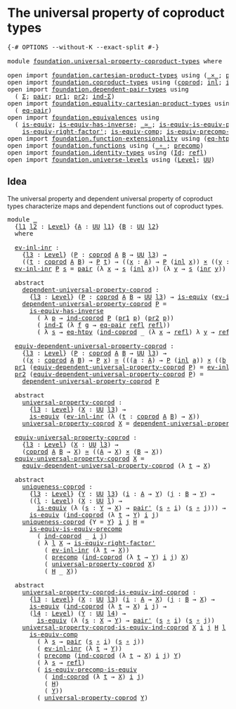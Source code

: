 # The universal property of coproduct types

<pre class="Agda"><a id="54" class="Symbol">{-#</a> <a id="58" class="Keyword">OPTIONS</a> <a id="66" class="Pragma">--without-K</a> <a id="78" class="Pragma">--exact-split</a> <a id="92" class="Symbol">#-}</a>

<a id="97" class="Keyword">module</a> <a id="104" href="foundation.universal-property-coproduct-types.html" class="Module">foundation.universal-property-coproduct-types</a> <a id="150" class="Keyword">where</a>

<a id="157" class="Keyword">open</a> <a id="162" class="Keyword">import</a> <a id="169" href="foundation.cartesian-product-types.html" class="Module">foundation.cartesian-product-types</a> <a id="204" class="Keyword">using</a> <a id="210" class="Symbol">(</a><a id="211" href="foundation-core.cartesian-product-types.html#577" class="Function Operator">_×_</a><a id="214" class="Symbol">;</a> <a id="216" href="foundation-core.cartesian-product-types.html#494" class="Function">pair&#39;</a><a id="221" class="Symbol">)</a>
<a id="223" class="Keyword">open</a> <a id="228" class="Keyword">import</a> <a id="235" href="foundation.coproduct-types.html" class="Module">foundation.coproduct-types</a> <a id="262" class="Keyword">using</a> <a id="268" class="Symbol">(</a><a id="269" href="foundation.coproduct-types.html#1168" class="Datatype">coprod</a><a id="275" class="Symbol">;</a> <a id="277" href="foundation.coproduct-types.html#1239" class="InductiveConstructor">inl</a><a id="280" class="Symbol">;</a> <a id="282" href="foundation.coproduct-types.html#1262" class="InductiveConstructor">inr</a><a id="285" class="Symbol">;</a> <a id="287" href="foundation.coproduct-types.html#1284" class="Function">ind-coprod</a><a id="297" class="Symbol">)</a>
<a id="299" class="Keyword">open</a> <a id="304" class="Keyword">import</a> <a id="311" href="foundation.dependent-pair-types.html" class="Module">foundation.dependent-pair-types</a> <a id="343" class="Keyword">using</a>
  <a id="351" class="Symbol">(</a> <a id="353" href="foundation-core.dependent-pair-types.html#502" class="Record">Σ</a><a id="354" class="Symbol">;</a> <a id="356" href="foundation-core.dependent-pair-types.html#575" class="InductiveConstructor">pair</a><a id="360" class="Symbol">;</a> <a id="362" href="foundation-core.dependent-pair-types.html#592" class="Field">pr1</a><a id="365" class="Symbol">;</a> <a id="367" href="foundation-core.dependent-pair-types.html#604" class="Field">pr2</a><a id="370" class="Symbol">;</a> <a id="372" href="foundation-core.dependent-pair-types.html#687" class="Function">ind-Σ</a><a id="377" class="Symbol">)</a>
<a id="379" class="Keyword">open</a> <a id="384" class="Keyword">import</a> <a id="391" href="foundation.equality-cartesian-product-types.html" class="Module">foundation.equality-cartesian-product-types</a> <a id="435" class="Keyword">using</a>
  <a id="443" class="Symbol">(</a> <a id="445" href="foundation.equality-cartesian-product-types.html#1267" class="Function">eq-pair</a><a id="452" class="Symbol">)</a>
<a id="454" class="Keyword">open</a> <a id="459" class="Keyword">import</a> <a id="466" href="foundation.equivalences.html" class="Module">foundation.equivalences</a> <a id="490" class="Keyword">using</a>
  <a id="498" class="Symbol">(</a> <a id="500" href="foundation-core.equivalences.html#1542" class="Function">is-equiv</a><a id="508" class="Symbol">;</a> <a id="510" href="foundation-core.equivalences.html#2999" class="Function">is-equiv-has-inverse</a><a id="530" class="Symbol">;</a> <a id="532" href="foundation-core.equivalences.html#1607" class="Function Operator">_≃_</a><a id="535" class="Symbol">;</a> <a id="537" href="foundation.equivalences.html#10763" class="Function">is-equiv-is-equiv-precomp</a><a id="562" class="Symbol">;</a>
    <a id="568" href="foundation-core.equivalences.html#9622" class="Function">is-equiv-right-factor&#39;</a><a id="590" class="Symbol">;</a> <a id="592" href="foundation-core.equivalences.html#7183" class="Function">is-equiv-comp</a><a id="605" class="Symbol">;</a> <a id="607" href="foundation.equivalences.html#9061" class="Function">is-equiv-precomp-is-equiv</a><a id="632" class="Symbol">)</a>
<a id="634" class="Keyword">open</a> <a id="639" class="Keyword">import</a> <a id="646" href="foundation.function-extensionality.html" class="Module">foundation.function-extensionality</a> <a id="681" class="Keyword">using</a> <a id="687" class="Symbol">(</a><a id="688" href="foundation.function-extensionality.html#1446" class="Function">eq-htpy</a><a id="695" class="Symbol">)</a>
<a id="697" class="Keyword">open</a> <a id="702" class="Keyword">import</a> <a id="709" href="foundation.functions.html" class="Module">foundation.functions</a> <a id="730" class="Keyword">using</a> <a id="736" class="Symbol">(</a><a id="737" href="foundation-core.functions.html#407" class="Function Operator">_∘_</a><a id="740" class="Symbol">;</a> <a id="742" href="foundation-core.functions.html#925" class="Function">precomp</a><a id="749" class="Symbol">)</a>
<a id="751" class="Keyword">open</a> <a id="756" class="Keyword">import</a> <a id="763" href="foundation.identity-types.html" class="Module">foundation.identity-types</a> <a id="789" class="Keyword">using</a> <a id="795" class="Symbol">(</a><a id="796" href="foundation-core.identity-types.html#641" class="Datatype">Id</a><a id="798" class="Symbol">;</a> <a id="800" href="foundation-core.identity-types.html#694" class="InductiveConstructor">refl</a><a id="804" class="Symbol">)</a>
<a id="806" class="Keyword">open</a> <a id="811" class="Keyword">import</a> <a id="818" href="foundation.universe-levels.html" class="Module">foundation.universe-levels</a> <a id="845" class="Keyword">using</a> <a id="851" class="Symbol">(</a><a id="852" href="Agda.Primitive.html#597" class="Postulate">Level</a><a id="857" class="Symbol">;</a> <a id="859" href="foundation-core.universe-levels.html#222" class="Primitive">UU</a><a id="861" class="Symbol">)</a>
</pre>
## Idea

The universal property and dependent universal property of coproduct types characterize maps and dependent functions out of coproduct types.

<pre class="Agda"><a id="1027" class="Keyword">module</a> <a id="1034" href="foundation.universal-property-coproduct-types.html#1034" class="Module">_</a>
  <a id="1038" class="Symbol">{</a><a id="1039" href="foundation.universal-property-coproduct-types.html#1039" class="Bound">l1</a> <a id="1042" href="foundation.universal-property-coproduct-types.html#1042" class="Bound">l2</a> <a id="1045" class="Symbol">:</a> <a id="1047" href="Agda.Primitive.html#597" class="Postulate">Level</a><a id="1052" class="Symbol">}</a> <a id="1054" class="Symbol">{</a><a id="1055" href="foundation.universal-property-coproduct-types.html#1055" class="Bound">A</a> <a id="1057" class="Symbol">:</a> <a id="1059" href="foundation-core.universe-levels.html#222" class="Primitive">UU</a> <a id="1062" href="foundation.universal-property-coproduct-types.html#1039" class="Bound">l1</a><a id="1064" class="Symbol">}</a> <a id="1066" class="Symbol">{</a><a id="1067" href="foundation.universal-property-coproduct-types.html#1067" class="Bound">B</a> <a id="1069" class="Symbol">:</a> <a id="1071" href="foundation-core.universe-levels.html#222" class="Primitive">UU</a> <a id="1074" href="foundation.universal-property-coproduct-types.html#1042" class="Bound">l2</a><a id="1076" class="Symbol">}</a>
  <a id="1080" class="Keyword">where</a>

  <a id="1089" href="foundation.universal-property-coproduct-types.html#1089" class="Function">ev-inl-inr</a> <a id="1100" class="Symbol">:</a>
    <a id="1106" class="Symbol">{</a><a id="1107" href="foundation.universal-property-coproduct-types.html#1107" class="Bound">l3</a> <a id="1110" class="Symbol">:</a> <a id="1112" href="Agda.Primitive.html#597" class="Postulate">Level</a><a id="1117" class="Symbol">}</a> <a id="1119" class="Symbol">(</a><a id="1120" href="foundation.universal-property-coproduct-types.html#1120" class="Bound">P</a> <a id="1122" class="Symbol">:</a> <a id="1124" href="foundation.coproduct-types.html#1168" class="Datatype">coprod</a> <a id="1131" href="foundation.universal-property-coproduct-types.html#1055" class="Bound">A</a> <a id="1133" href="foundation.universal-property-coproduct-types.html#1067" class="Bound">B</a> <a id="1135" class="Symbol">→</a> <a id="1137" href="foundation-core.universe-levels.html#222" class="Primitive">UU</a> <a id="1140" href="foundation.universal-property-coproduct-types.html#1107" class="Bound">l3</a><a id="1142" class="Symbol">)</a> <a id="1144" class="Symbol">→</a>
    <a id="1150" class="Symbol">((</a><a id="1152" href="foundation.universal-property-coproduct-types.html#1152" class="Bound">t</a> <a id="1154" class="Symbol">:</a> <a id="1156" href="foundation.coproduct-types.html#1168" class="Datatype">coprod</a> <a id="1163" href="foundation.universal-property-coproduct-types.html#1055" class="Bound">A</a> <a id="1165" href="foundation.universal-property-coproduct-types.html#1067" class="Bound">B</a><a id="1166" class="Symbol">)</a> <a id="1168" class="Symbol">→</a> <a id="1170" href="foundation.universal-property-coproduct-types.html#1120" class="Bound">P</a> <a id="1172" href="foundation.universal-property-coproduct-types.html#1152" class="Bound">t</a><a id="1173" class="Symbol">)</a> <a id="1175" class="Symbol">→</a> <a id="1177" class="Symbol">((</a><a id="1179" href="foundation.universal-property-coproduct-types.html#1179" class="Bound">x</a> <a id="1181" class="Symbol">:</a> <a id="1183" href="foundation.universal-property-coproduct-types.html#1055" class="Bound">A</a><a id="1184" class="Symbol">)</a> <a id="1186" class="Symbol">→</a> <a id="1188" href="foundation.universal-property-coproduct-types.html#1120" class="Bound">P</a> <a id="1190" class="Symbol">(</a><a id="1191" href="foundation.coproduct-types.html#1239" class="InductiveConstructor">inl</a> <a id="1195" href="foundation.universal-property-coproduct-types.html#1179" class="Bound">x</a><a id="1196" class="Symbol">))</a> <a id="1199" href="foundation-core.cartesian-product-types.html#577" class="Function Operator">×</a> <a id="1201" class="Symbol">((</a><a id="1203" href="foundation.universal-property-coproduct-types.html#1203" class="Bound">y</a> <a id="1205" class="Symbol">:</a> <a id="1207" href="foundation.universal-property-coproduct-types.html#1067" class="Bound">B</a><a id="1208" class="Symbol">)</a> <a id="1210" class="Symbol">→</a> <a id="1212" href="foundation.universal-property-coproduct-types.html#1120" class="Bound">P</a> <a id="1214" class="Symbol">(</a><a id="1215" href="foundation.coproduct-types.html#1262" class="InductiveConstructor">inr</a> <a id="1219" href="foundation.universal-property-coproduct-types.html#1203" class="Bound">y</a><a id="1220" class="Symbol">))</a>
  <a id="1225" href="foundation.universal-property-coproduct-types.html#1089" class="Function">ev-inl-inr</a> <a id="1236" href="foundation.universal-property-coproduct-types.html#1236" class="Bound">P</a> <a id="1238" href="foundation.universal-property-coproduct-types.html#1238" class="Bound">s</a> <a id="1240" class="Symbol">=</a> <a id="1242" href="foundation-core.dependent-pair-types.html#575" class="InductiveConstructor">pair</a> <a id="1247" class="Symbol">(λ</a> <a id="1250" href="foundation.universal-property-coproduct-types.html#1250" class="Bound">x</a> <a id="1252" class="Symbol">→</a> <a id="1254" href="foundation.universal-property-coproduct-types.html#1238" class="Bound">s</a> <a id="1256" class="Symbol">(</a><a id="1257" href="foundation.coproduct-types.html#1239" class="InductiveConstructor">inl</a> <a id="1261" href="foundation.universal-property-coproduct-types.html#1250" class="Bound">x</a><a id="1262" class="Symbol">))</a> <a id="1265" class="Symbol">(λ</a> <a id="1268" href="foundation.universal-property-coproduct-types.html#1268" class="Bound">y</a> <a id="1270" class="Symbol">→</a> <a id="1272" href="foundation.universal-property-coproduct-types.html#1238" class="Bound">s</a> <a id="1274" class="Symbol">(</a><a id="1275" href="foundation.coproduct-types.html#1262" class="InductiveConstructor">inr</a> <a id="1279" href="foundation.universal-property-coproduct-types.html#1268" class="Bound">y</a><a id="1280" class="Symbol">))</a>

  <a id="1286" class="Keyword">abstract</a>
    <a id="1299" href="foundation.universal-property-coproduct-types.html#1299" class="Function">dependent-universal-property-coprod</a> <a id="1335" class="Symbol">:</a>
      <a id="1343" class="Symbol">{</a><a id="1344" href="foundation.universal-property-coproduct-types.html#1344" class="Bound">l3</a> <a id="1347" class="Symbol">:</a> <a id="1349" href="Agda.Primitive.html#597" class="Postulate">Level</a><a id="1354" class="Symbol">}</a> <a id="1356" class="Symbol">(</a><a id="1357" href="foundation.universal-property-coproduct-types.html#1357" class="Bound">P</a> <a id="1359" class="Symbol">:</a> <a id="1361" href="foundation.coproduct-types.html#1168" class="Datatype">coprod</a> <a id="1368" href="foundation.universal-property-coproduct-types.html#1055" class="Bound">A</a> <a id="1370" href="foundation.universal-property-coproduct-types.html#1067" class="Bound">B</a> <a id="1372" class="Symbol">→</a> <a id="1374" href="foundation-core.universe-levels.html#222" class="Primitive">UU</a> <a id="1377" href="foundation.universal-property-coproduct-types.html#1344" class="Bound">l3</a><a id="1379" class="Symbol">)</a> <a id="1381" class="Symbol">→</a> <a id="1383" href="foundation-core.equivalences.html#1542" class="Function">is-equiv</a> <a id="1392" class="Symbol">(</a><a id="1393" href="foundation.universal-property-coproduct-types.html#1089" class="Function">ev-inl-inr</a> <a id="1404" href="foundation.universal-property-coproduct-types.html#1357" class="Bound">P</a><a id="1405" class="Symbol">)</a>
    <a id="1411" href="foundation.universal-property-coproduct-types.html#1299" class="Function">dependent-universal-property-coprod</a> <a id="1447" href="foundation.universal-property-coproduct-types.html#1447" class="Bound">P</a> <a id="1449" class="Symbol">=</a>
      <a id="1457" href="foundation-core.equivalences.html#2999" class="Function">is-equiv-has-inverse</a>
        <a id="1486" class="Symbol">(</a> <a id="1488" class="Symbol">λ</a> <a id="1490" href="foundation.universal-property-coproduct-types.html#1490" class="Bound">p</a> <a id="1492" class="Symbol">→</a> <a id="1494" href="foundation.coproduct-types.html#1284" class="Function">ind-coprod</a> <a id="1505" href="foundation.universal-property-coproduct-types.html#1447" class="Bound">P</a> <a id="1507" class="Symbol">(</a><a id="1508" href="foundation-core.dependent-pair-types.html#592" class="Field">pr1</a> <a id="1512" href="foundation.universal-property-coproduct-types.html#1490" class="Bound">p</a><a id="1513" class="Symbol">)</a> <a id="1515" class="Symbol">(</a><a id="1516" href="foundation-core.dependent-pair-types.html#604" class="Field">pr2</a> <a id="1520" href="foundation.universal-property-coproduct-types.html#1490" class="Bound">p</a><a id="1521" class="Symbol">))</a>
        <a id="1532" class="Symbol">(</a> <a id="1534" href="foundation-core.dependent-pair-types.html#687" class="Function">ind-Σ</a> <a id="1540" class="Symbol">(λ</a> <a id="1543" href="foundation.universal-property-coproduct-types.html#1543" class="Bound">f</a> <a id="1545" href="foundation.universal-property-coproduct-types.html#1545" class="Bound">g</a> <a id="1547" class="Symbol">→</a> <a id="1549" href="foundation.equality-cartesian-product-types.html#1267" class="Function">eq-pair</a> <a id="1557" href="foundation-core.identity-types.html#694" class="InductiveConstructor">refl</a> <a id="1562" href="foundation-core.identity-types.html#694" class="InductiveConstructor">refl</a><a id="1566" class="Symbol">))</a>
        <a id="1577" class="Symbol">(</a> <a id="1579" class="Symbol">λ</a> <a id="1581" href="foundation.universal-property-coproduct-types.html#1581" class="Bound">s</a> <a id="1583" class="Symbol">→</a> <a id="1585" href="foundation.function-extensionality.html#1446" class="Function">eq-htpy</a> <a id="1593" class="Symbol">(</a><a id="1594" href="foundation.coproduct-types.html#1284" class="Function">ind-coprod</a> <a id="1605" class="Symbol">_</a> <a id="1607" class="Symbol">(λ</a> <a id="1610" href="foundation.universal-property-coproduct-types.html#1610" class="Bound">x</a> <a id="1612" class="Symbol">→</a> <a id="1614" href="foundation-core.identity-types.html#694" class="InductiveConstructor">refl</a><a id="1618" class="Symbol">)</a> <a id="1620" class="Symbol">λ</a> <a id="1622" href="foundation.universal-property-coproduct-types.html#1622" class="Bound">y</a> <a id="1624" class="Symbol">→</a> <a id="1626" href="foundation-core.identity-types.html#694" class="InductiveConstructor">refl</a><a id="1630" class="Symbol">))</a>

  <a id="1636" href="foundation.universal-property-coproduct-types.html#1636" class="Function">equiv-dependent-universal-property-coprod</a> <a id="1678" class="Symbol">:</a>
    <a id="1684" class="Symbol">{</a><a id="1685" href="foundation.universal-property-coproduct-types.html#1685" class="Bound">l3</a> <a id="1688" class="Symbol">:</a> <a id="1690" href="Agda.Primitive.html#597" class="Postulate">Level</a><a id="1695" class="Symbol">}</a> <a id="1697" class="Symbol">(</a><a id="1698" href="foundation.universal-property-coproduct-types.html#1698" class="Bound">P</a> <a id="1700" class="Symbol">:</a> <a id="1702" href="foundation.coproduct-types.html#1168" class="Datatype">coprod</a> <a id="1709" href="foundation.universal-property-coproduct-types.html#1055" class="Bound">A</a> <a id="1711" href="foundation.universal-property-coproduct-types.html#1067" class="Bound">B</a> <a id="1713" class="Symbol">→</a> <a id="1715" href="foundation-core.universe-levels.html#222" class="Primitive">UU</a> <a id="1718" href="foundation.universal-property-coproduct-types.html#1685" class="Bound">l3</a><a id="1720" class="Symbol">)</a> <a id="1722" class="Symbol">→</a>
    <a id="1728" class="Symbol">((</a><a id="1730" href="foundation.universal-property-coproduct-types.html#1730" class="Bound">x</a> <a id="1732" class="Symbol">:</a> <a id="1734" href="foundation.coproduct-types.html#1168" class="Datatype">coprod</a> <a id="1741" href="foundation.universal-property-coproduct-types.html#1055" class="Bound">A</a> <a id="1743" href="foundation.universal-property-coproduct-types.html#1067" class="Bound">B</a><a id="1744" class="Symbol">)</a> <a id="1746" class="Symbol">→</a> <a id="1748" href="foundation.universal-property-coproduct-types.html#1698" class="Bound">P</a> <a id="1750" href="foundation.universal-property-coproduct-types.html#1730" class="Bound">x</a><a id="1751" class="Symbol">)</a> <a id="1753" href="foundation-core.equivalences.html#1607" class="Function Operator">≃</a> <a id="1755" class="Symbol">(((</a><a id="1758" href="foundation.universal-property-coproduct-types.html#1758" class="Bound">a</a> <a id="1760" class="Symbol">:</a> <a id="1762" href="foundation.universal-property-coproduct-types.html#1055" class="Bound">A</a><a id="1763" class="Symbol">)</a> <a id="1765" class="Symbol">→</a> <a id="1767" href="foundation.universal-property-coproduct-types.html#1698" class="Bound">P</a> <a id="1769" class="Symbol">(</a><a id="1770" href="foundation.coproduct-types.html#1239" class="InductiveConstructor">inl</a> <a id="1774" href="foundation.universal-property-coproduct-types.html#1758" class="Bound">a</a><a id="1775" class="Symbol">))</a> <a id="1778" href="foundation-core.cartesian-product-types.html#577" class="Function Operator">×</a> <a id="1780" class="Symbol">((</a><a id="1782" href="foundation.universal-property-coproduct-types.html#1782" class="Bound">b</a> <a id="1784" class="Symbol">:</a> <a id="1786" href="foundation.universal-property-coproduct-types.html#1067" class="Bound">B</a><a id="1787" class="Symbol">)</a> <a id="1789" class="Symbol">→</a> <a id="1791" href="foundation.universal-property-coproduct-types.html#1698" class="Bound">P</a> <a id="1793" class="Symbol">(</a><a id="1794" href="foundation.coproduct-types.html#1262" class="InductiveConstructor">inr</a> <a id="1798" href="foundation.universal-property-coproduct-types.html#1782" class="Bound">b</a><a id="1799" class="Symbol">)))</a>
  <a id="1805" href="foundation-core.dependent-pair-types.html#592" class="Field">pr1</a> <a id="1809" class="Symbol">(</a><a id="1810" href="foundation.universal-property-coproduct-types.html#1636" class="Function">equiv-dependent-universal-property-coprod</a> <a id="1852" href="foundation.universal-property-coproduct-types.html#1852" class="Bound">P</a><a id="1853" class="Symbol">)</a> <a id="1855" class="Symbol">=</a> <a id="1857" href="foundation.universal-property-coproduct-types.html#1089" class="Function">ev-inl-inr</a> <a id="1868" href="foundation.universal-property-coproduct-types.html#1852" class="Bound">P</a>
  <a id="1872" href="foundation-core.dependent-pair-types.html#604" class="Field">pr2</a> <a id="1876" class="Symbol">(</a><a id="1877" href="foundation.universal-property-coproduct-types.html#1636" class="Function">equiv-dependent-universal-property-coprod</a> <a id="1919" href="foundation.universal-property-coproduct-types.html#1919" class="Bound">P</a><a id="1920" class="Symbol">)</a> <a id="1922" class="Symbol">=</a>
    <a id="1928" href="foundation.universal-property-coproduct-types.html#1299" class="Function">dependent-universal-property-coprod</a> <a id="1964" href="foundation.universal-property-coproduct-types.html#1919" class="Bound">P</a>

  <a id="1969" class="Keyword">abstract</a>
    <a id="1982" href="foundation.universal-property-coproduct-types.html#1982" class="Function">universal-property-coprod</a> <a id="2008" class="Symbol">:</a>
      <a id="2016" class="Symbol">{</a><a id="2017" href="foundation.universal-property-coproduct-types.html#2017" class="Bound">l3</a> <a id="2020" class="Symbol">:</a> <a id="2022" href="Agda.Primitive.html#597" class="Postulate">Level</a><a id="2027" class="Symbol">}</a> <a id="2029" class="Symbol">(</a><a id="2030" href="foundation.universal-property-coproduct-types.html#2030" class="Bound">X</a> <a id="2032" class="Symbol">:</a> <a id="2034" href="foundation-core.universe-levels.html#222" class="Primitive">UU</a> <a id="2037" href="foundation.universal-property-coproduct-types.html#2017" class="Bound">l3</a><a id="2039" class="Symbol">)</a> <a id="2041" class="Symbol">→</a>
      <a id="2049" href="foundation-core.equivalences.html#1542" class="Function">is-equiv</a> <a id="2058" class="Symbol">(</a><a id="2059" href="foundation.universal-property-coproduct-types.html#1089" class="Function">ev-inl-inr</a> <a id="2070" class="Symbol">(λ</a> <a id="2073" class="Symbol">(</a><a id="2074" href="foundation.universal-property-coproduct-types.html#2074" class="Bound">t</a> <a id="2076" class="Symbol">:</a> <a id="2078" href="foundation.coproduct-types.html#1168" class="Datatype">coprod</a> <a id="2085" href="foundation.universal-property-coproduct-types.html#1055" class="Bound">A</a> <a id="2087" href="foundation.universal-property-coproduct-types.html#1067" class="Bound">B</a><a id="2088" class="Symbol">)</a> <a id="2090" class="Symbol">→</a> <a id="2092" href="foundation.universal-property-coproduct-types.html#2030" class="Bound">X</a><a id="2093" class="Symbol">))</a>
    <a id="2100" href="foundation.universal-property-coproduct-types.html#1982" class="Function">universal-property-coprod</a> <a id="2126" href="foundation.universal-property-coproduct-types.html#2126" class="Bound">X</a> <a id="2128" class="Symbol">=</a> <a id="2130" href="foundation.universal-property-coproduct-types.html#1299" class="Function">dependent-universal-property-coprod</a> <a id="2166" class="Symbol">(λ</a> <a id="2169" href="foundation.universal-property-coproduct-types.html#2169" class="Bound">t</a> <a id="2171" class="Symbol">→</a> <a id="2173" href="foundation.universal-property-coproduct-types.html#2126" class="Bound">X</a><a id="2174" class="Symbol">)</a>
  
  <a id="2181" href="foundation.universal-property-coproduct-types.html#2181" class="Function">equiv-universal-property-coprod</a> <a id="2213" class="Symbol">:</a>
    <a id="2219" class="Symbol">{</a><a id="2220" href="foundation.universal-property-coproduct-types.html#2220" class="Bound">l3</a> <a id="2223" class="Symbol">:</a> <a id="2225" href="Agda.Primitive.html#597" class="Postulate">Level</a><a id="2230" class="Symbol">}</a> <a id="2232" class="Symbol">(</a><a id="2233" href="foundation.universal-property-coproduct-types.html#2233" class="Bound">X</a> <a id="2235" class="Symbol">:</a> <a id="2237" href="foundation-core.universe-levels.html#222" class="Primitive">UU</a> <a id="2240" href="foundation.universal-property-coproduct-types.html#2220" class="Bound">l3</a><a id="2242" class="Symbol">)</a> <a id="2244" class="Symbol">→</a>
    <a id="2250" class="Symbol">(</a><a id="2251" href="foundation.coproduct-types.html#1168" class="Datatype">coprod</a> <a id="2258" href="foundation.universal-property-coproduct-types.html#1055" class="Bound">A</a> <a id="2260" href="foundation.universal-property-coproduct-types.html#1067" class="Bound">B</a> <a id="2262" class="Symbol">→</a> <a id="2264" href="foundation.universal-property-coproduct-types.html#2233" class="Bound">X</a><a id="2265" class="Symbol">)</a> <a id="2267" href="foundation-core.equivalences.html#1607" class="Function Operator">≃</a> <a id="2269" class="Symbol">((</a><a id="2271" href="foundation.universal-property-coproduct-types.html#1055" class="Bound">A</a> <a id="2273" class="Symbol">→</a> <a id="2275" href="foundation.universal-property-coproduct-types.html#2233" class="Bound">X</a><a id="2276" class="Symbol">)</a> <a id="2278" href="foundation-core.cartesian-product-types.html#577" class="Function Operator">×</a> <a id="2280" class="Symbol">(</a><a id="2281" href="foundation.universal-property-coproduct-types.html#1067" class="Bound">B</a> <a id="2283" class="Symbol">→</a> <a id="2285" href="foundation.universal-property-coproduct-types.html#2233" class="Bound">X</a><a id="2286" class="Symbol">))</a>
  <a id="2291" href="foundation.universal-property-coproduct-types.html#2181" class="Function">equiv-universal-property-coprod</a> <a id="2323" href="foundation.universal-property-coproduct-types.html#2323" class="Bound">X</a> <a id="2325" class="Symbol">=</a>
    <a id="2331" href="foundation.universal-property-coproduct-types.html#1636" class="Function">equiv-dependent-universal-property-coprod</a> <a id="2373" class="Symbol">(λ</a> <a id="2376" href="foundation.universal-property-coproduct-types.html#2376" class="Bound">t</a> <a id="2378" class="Symbol">→</a> <a id="2380" href="foundation.universal-property-coproduct-types.html#2323" class="Bound">X</a><a id="2381" class="Symbol">)</a>
  
  <a id="2388" class="Keyword">abstract</a>
    <a id="2401" href="foundation.universal-property-coproduct-types.html#2401" class="Function">uniqueness-coprod</a> <a id="2419" class="Symbol">:</a>
      <a id="2427" class="Symbol">{</a><a id="2428" href="foundation.universal-property-coproduct-types.html#2428" class="Bound">l3</a> <a id="2431" class="Symbol">:</a> <a id="2433" href="Agda.Primitive.html#597" class="Postulate">Level</a><a id="2438" class="Symbol">}</a> <a id="2440" class="Symbol">{</a><a id="2441" href="foundation.universal-property-coproduct-types.html#2441" class="Bound">Y</a> <a id="2443" class="Symbol">:</a> <a id="2445" href="foundation-core.universe-levels.html#222" class="Primitive">UU</a> <a id="2448" href="foundation.universal-property-coproduct-types.html#2428" class="Bound">l3</a><a id="2450" class="Symbol">}</a> <a id="2452" class="Symbol">(</a><a id="2453" href="foundation.universal-property-coproduct-types.html#2453" class="Bound">i</a> <a id="2455" class="Symbol">:</a> <a id="2457" href="foundation.universal-property-coproduct-types.html#1055" class="Bound">A</a> <a id="2459" class="Symbol">→</a> <a id="2461" href="foundation.universal-property-coproduct-types.html#2441" class="Bound">Y</a><a id="2462" class="Symbol">)</a> <a id="2464" class="Symbol">(</a><a id="2465" href="foundation.universal-property-coproduct-types.html#2465" class="Bound">j</a> <a id="2467" class="Symbol">:</a> <a id="2469" href="foundation.universal-property-coproduct-types.html#1067" class="Bound">B</a> <a id="2471" class="Symbol">→</a> <a id="2473" href="foundation.universal-property-coproduct-types.html#2441" class="Bound">Y</a><a id="2474" class="Symbol">)</a> <a id="2476" class="Symbol">→</a>
      <a id="2484" class="Symbol">((</a><a id="2486" href="foundation.universal-property-coproduct-types.html#2486" class="Bound">l</a> <a id="2488" class="Symbol">:</a> <a id="2490" href="Agda.Primitive.html#597" class="Postulate">Level</a><a id="2495" class="Symbol">)</a> <a id="2497" class="Symbol">(</a><a id="2498" href="foundation.universal-property-coproduct-types.html#2498" class="Bound">X</a> <a id="2500" class="Symbol">:</a> <a id="2502" href="foundation-core.universe-levels.html#222" class="Primitive">UU</a> <a id="2505" href="foundation.universal-property-coproduct-types.html#2486" class="Bound">l</a><a id="2506" class="Symbol">)</a> <a id="2508" class="Symbol">→</a>
        <a id="2518" href="foundation-core.equivalences.html#1542" class="Function">is-equiv</a> <a id="2527" class="Symbol">(λ</a> <a id="2530" class="Symbol">(</a><a id="2531" href="foundation.universal-property-coproduct-types.html#2531" class="Bound">s</a> <a id="2533" class="Symbol">:</a> <a id="2535" href="foundation.universal-property-coproduct-types.html#2441" class="Bound">Y</a> <a id="2537" class="Symbol">→</a> <a id="2539" href="foundation.universal-property-coproduct-types.html#2498" class="Bound">X</a><a id="2540" class="Symbol">)</a> <a id="2542" class="Symbol">→</a> <a id="2544" href="foundation-core.cartesian-product-types.html#494" class="Function">pair&#39;</a> <a id="2550" class="Symbol">(</a><a id="2551" href="foundation.universal-property-coproduct-types.html#2531" class="Bound">s</a> <a id="2553" href="foundation-core.functions.html#407" class="Function Operator">∘</a> <a id="2555" href="foundation.universal-property-coproduct-types.html#2453" class="Bound">i</a><a id="2556" class="Symbol">)</a> <a id="2558" class="Symbol">(</a><a id="2559" href="foundation.universal-property-coproduct-types.html#2531" class="Bound">s</a> <a id="2561" href="foundation-core.functions.html#407" class="Function Operator">∘</a> <a id="2563" href="foundation.universal-property-coproduct-types.html#2465" class="Bound">j</a><a id="2564" class="Symbol">)))</a> <a id="2568" class="Symbol">→</a>
      <a id="2576" href="foundation-core.equivalences.html#1542" class="Function">is-equiv</a> <a id="2585" class="Symbol">(</a><a id="2586" href="foundation.coproduct-types.html#1284" class="Function">ind-coprod</a> <a id="2597" class="Symbol">(λ</a> <a id="2600" href="foundation.universal-property-coproduct-types.html#2600" class="Bound">t</a> <a id="2602" class="Symbol">→</a> <a id="2604" href="foundation.universal-property-coproduct-types.html#2441" class="Bound">Y</a><a id="2605" class="Symbol">)</a> <a id="2607" href="foundation.universal-property-coproduct-types.html#2453" class="Bound">i</a> <a id="2609" href="foundation.universal-property-coproduct-types.html#2465" class="Bound">j</a><a id="2610" class="Symbol">)</a>
    <a id="2616" href="foundation.universal-property-coproduct-types.html#2401" class="Function">uniqueness-coprod</a> <a id="2634" class="Symbol">{</a><a id="2635" class="Argument">Y</a> <a id="2637" class="Symbol">=</a> <a id="2639" href="foundation.universal-property-coproduct-types.html#2639" class="Bound">Y</a><a id="2640" class="Symbol">}</a> <a id="2642" href="foundation.universal-property-coproduct-types.html#2642" class="Bound">i</a> <a id="2644" href="foundation.universal-property-coproduct-types.html#2644" class="Bound">j</a> <a id="2646" href="foundation.universal-property-coproduct-types.html#2646" class="Bound">H</a> <a id="2648" class="Symbol">=</a>
      <a id="2656" href="foundation.equivalences.html#10763" class="Function">is-equiv-is-equiv-precomp</a>
        <a id="2690" class="Symbol">(</a> <a id="2692" href="foundation.coproduct-types.html#1284" class="Function">ind-coprod</a> <a id="2703" class="Symbol">_</a> <a id="2705" href="foundation.universal-property-coproduct-types.html#2642" class="Bound">i</a> <a id="2707" href="foundation.universal-property-coproduct-types.html#2644" class="Bound">j</a><a id="2708" class="Symbol">)</a>
        <a id="2718" class="Symbol">(</a> <a id="2720" class="Symbol">λ</a> <a id="2722" href="foundation.universal-property-coproduct-types.html#2722" class="Bound">l</a> <a id="2724" href="foundation.universal-property-coproduct-types.html#2724" class="Bound">X</a> <a id="2726" class="Symbol">→</a> <a id="2728" href="foundation-core.equivalences.html#9622" class="Function">is-equiv-right-factor&#39;</a>
          <a id="2761" class="Symbol">(</a> <a id="2763" href="foundation.universal-property-coproduct-types.html#1089" class="Function">ev-inl-inr</a> <a id="2774" class="Symbol">(λ</a> <a id="2777" href="foundation.universal-property-coproduct-types.html#2777" class="Bound">t</a> <a id="2779" class="Symbol">→</a> <a id="2781" href="foundation.universal-property-coproduct-types.html#2724" class="Bound">X</a><a id="2782" class="Symbol">))</a>
          <a id="2795" class="Symbol">(</a> <a id="2797" href="foundation-core.functions.html#925" class="Function">precomp</a> <a id="2805" class="Symbol">(</a><a id="2806" href="foundation.coproduct-types.html#1284" class="Function">ind-coprod</a> <a id="2817" class="Symbol">(λ</a> <a id="2820" href="foundation.universal-property-coproduct-types.html#2820" class="Bound">t</a> <a id="2822" class="Symbol">→</a> <a id="2824" href="foundation.universal-property-coproduct-types.html#2639" class="Bound">Y</a><a id="2825" class="Symbol">)</a> <a id="2827" href="foundation.universal-property-coproduct-types.html#2642" class="Bound">i</a> <a id="2829" href="foundation.universal-property-coproduct-types.html#2644" class="Bound">j</a><a id="2830" class="Symbol">)</a> <a id="2832" href="foundation.universal-property-coproduct-types.html#2724" class="Bound">X</a><a id="2833" class="Symbol">)</a>
          <a id="2845" class="Symbol">(</a> <a id="2847" href="foundation.universal-property-coproduct-types.html#1982" class="Function">universal-property-coprod</a> <a id="2873" href="foundation.universal-property-coproduct-types.html#2724" class="Bound">X</a><a id="2874" class="Symbol">)</a>
          <a id="2886" class="Symbol">(</a> <a id="2888" href="foundation.universal-property-coproduct-types.html#2646" class="Bound">H</a> <a id="2890" class="Symbol">_</a> <a id="2892" href="foundation.universal-property-coproduct-types.html#2724" class="Bound">X</a><a id="2893" class="Symbol">))</a>

  <a id="2899" class="Keyword">abstract</a>
    <a id="2912" href="foundation.universal-property-coproduct-types.html#2912" class="Function">universal-property-coprod-is-equiv-ind-coprod</a> <a id="2958" class="Symbol">:</a>
      <a id="2966" class="Symbol">{</a><a id="2967" href="foundation.universal-property-coproduct-types.html#2967" class="Bound">l3</a> <a id="2970" class="Symbol">:</a> <a id="2972" href="Agda.Primitive.html#597" class="Postulate">Level</a><a id="2977" class="Symbol">}</a> <a id="2979" class="Symbol">(</a><a id="2980" href="foundation.universal-property-coproduct-types.html#2980" class="Bound">X</a> <a id="2982" class="Symbol">:</a> <a id="2984" href="foundation-core.universe-levels.html#222" class="Primitive">UU</a> <a id="2987" href="foundation.universal-property-coproduct-types.html#2967" class="Bound">l3</a><a id="2989" class="Symbol">)</a> <a id="2991" class="Symbol">(</a><a id="2992" href="foundation.universal-property-coproduct-types.html#2992" class="Bound">i</a> <a id="2994" class="Symbol">:</a> <a id="2996" href="foundation.universal-property-coproduct-types.html#1055" class="Bound">A</a> <a id="2998" class="Symbol">→</a> <a id="3000" href="foundation.universal-property-coproduct-types.html#2980" class="Bound">X</a><a id="3001" class="Symbol">)</a> <a id="3003" class="Symbol">(</a><a id="3004" href="foundation.universal-property-coproduct-types.html#3004" class="Bound">j</a> <a id="3006" class="Symbol">:</a> <a id="3008" href="foundation.universal-property-coproduct-types.html#1067" class="Bound">B</a> <a id="3010" class="Symbol">→</a> <a id="3012" href="foundation.universal-property-coproduct-types.html#2980" class="Bound">X</a><a id="3013" class="Symbol">)</a> <a id="3015" class="Symbol">→</a>
      <a id="3023" href="foundation-core.equivalences.html#1542" class="Function">is-equiv</a> <a id="3032" class="Symbol">(</a><a id="3033" href="foundation.coproduct-types.html#1284" class="Function">ind-coprod</a> <a id="3044" class="Symbol">(λ</a> <a id="3047" href="foundation.universal-property-coproduct-types.html#3047" class="Bound">t</a> <a id="3049" class="Symbol">→</a> <a id="3051" href="foundation.universal-property-coproduct-types.html#2980" class="Bound">X</a><a id="3052" class="Symbol">)</a> <a id="3054" href="foundation.universal-property-coproduct-types.html#2992" class="Bound">i</a> <a id="3056" href="foundation.universal-property-coproduct-types.html#3004" class="Bound">j</a><a id="3057" class="Symbol">)</a> <a id="3059" class="Symbol">→</a>
      <a id="3067" class="Symbol">(</a><a id="3068" href="foundation.universal-property-coproduct-types.html#3068" class="Bound">l4</a> <a id="3071" class="Symbol">:</a> <a id="3073" href="Agda.Primitive.html#597" class="Postulate">Level</a><a id="3078" class="Symbol">)</a> <a id="3080" class="Symbol">(</a><a id="3081" href="foundation.universal-property-coproduct-types.html#3081" class="Bound">Y</a> <a id="3083" class="Symbol">:</a> <a id="3085" href="foundation-core.universe-levels.html#222" class="Primitive">UU</a> <a id="3088" href="foundation.universal-property-coproduct-types.html#3068" class="Bound">l4</a><a id="3090" class="Symbol">)</a> <a id="3092" class="Symbol">→</a>
        <a id="3102" href="foundation-core.equivalences.html#1542" class="Function">is-equiv</a> <a id="3111" class="Symbol">(λ</a> <a id="3114" class="Symbol">(</a><a id="3115" href="foundation.universal-property-coproduct-types.html#3115" class="Bound">s</a> <a id="3117" class="Symbol">:</a> <a id="3119" href="foundation.universal-property-coproduct-types.html#2980" class="Bound">X</a> <a id="3121" class="Symbol">→</a> <a id="3123" href="foundation.universal-property-coproduct-types.html#3081" class="Bound">Y</a><a id="3124" class="Symbol">)</a> <a id="3126" class="Symbol">→</a> <a id="3128" href="foundation-core.cartesian-product-types.html#494" class="Function">pair&#39;</a> <a id="3134" class="Symbol">(</a><a id="3135" href="foundation.universal-property-coproduct-types.html#3115" class="Bound">s</a> <a id="3137" href="foundation-core.functions.html#407" class="Function Operator">∘</a> <a id="3139" href="foundation.universal-property-coproduct-types.html#2992" class="Bound">i</a><a id="3140" class="Symbol">)</a> <a id="3142" class="Symbol">(</a><a id="3143" href="foundation.universal-property-coproduct-types.html#3115" class="Bound">s</a> <a id="3145" href="foundation-core.functions.html#407" class="Function Operator">∘</a> <a id="3147" href="foundation.universal-property-coproduct-types.html#3004" class="Bound">j</a><a id="3148" class="Symbol">))</a>
    <a id="3155" href="foundation.universal-property-coproduct-types.html#2912" class="Function">universal-property-coprod-is-equiv-ind-coprod</a> <a id="3201" href="foundation.universal-property-coproduct-types.html#3201" class="Bound">X</a> <a id="3203" href="foundation.universal-property-coproduct-types.html#3203" class="Bound">i</a> <a id="3205" href="foundation.universal-property-coproduct-types.html#3205" class="Bound">j</a> <a id="3207" href="foundation.universal-property-coproduct-types.html#3207" class="Bound">H</a> <a id="3209" href="foundation.universal-property-coproduct-types.html#3209" class="Bound">l</a> <a id="3211" href="foundation.universal-property-coproduct-types.html#3211" class="Bound">Y</a> <a id="3213" class="Symbol">=</a>
      <a id="3221" href="foundation-core.equivalences.html#7183" class="Function">is-equiv-comp</a>
        <a id="3243" class="Symbol">(</a> <a id="3245" class="Symbol">λ</a> <a id="3247" href="foundation.universal-property-coproduct-types.html#3247" class="Bound">s</a> <a id="3249" class="Symbol">→</a> <a id="3251" href="foundation-core.dependent-pair-types.html#575" class="InductiveConstructor">pair</a> <a id="3256" class="Symbol">(</a><a id="3257" href="foundation.universal-property-coproduct-types.html#3247" class="Bound">s</a> <a id="3259" href="foundation-core.functions.html#407" class="Function Operator">∘</a> <a id="3261" href="foundation.universal-property-coproduct-types.html#3203" class="Bound">i</a><a id="3262" class="Symbol">)</a> <a id="3264" class="Symbol">(</a><a id="3265" href="foundation.universal-property-coproduct-types.html#3247" class="Bound">s</a> <a id="3267" href="foundation-core.functions.html#407" class="Function Operator">∘</a> <a id="3269" href="foundation.universal-property-coproduct-types.html#3205" class="Bound">j</a><a id="3270" class="Symbol">))</a>
        <a id="3281" class="Symbol">(</a> <a id="3283" href="foundation.universal-property-coproduct-types.html#1089" class="Function">ev-inl-inr</a> <a id="3294" class="Symbol">(λ</a> <a id="3297" href="foundation.universal-property-coproduct-types.html#3297" class="Bound">t</a> <a id="3299" class="Symbol">→</a> <a id="3301" href="foundation.universal-property-coproduct-types.html#3211" class="Bound">Y</a><a id="3302" class="Symbol">))</a>
        <a id="3313" class="Symbol">(</a> <a id="3315" href="foundation-core.functions.html#925" class="Function">precomp</a> <a id="3323" class="Symbol">(</a><a id="3324" href="foundation.coproduct-types.html#1284" class="Function">ind-coprod</a> <a id="3335" class="Symbol">(λ</a> <a id="3338" href="foundation.universal-property-coproduct-types.html#3338" class="Bound">t</a> <a id="3340" class="Symbol">→</a> <a id="3342" href="foundation.universal-property-coproduct-types.html#3201" class="Bound">X</a><a id="3343" class="Symbol">)</a> <a id="3345" href="foundation.universal-property-coproduct-types.html#3203" class="Bound">i</a> <a id="3347" href="foundation.universal-property-coproduct-types.html#3205" class="Bound">j</a><a id="3348" class="Symbol">)</a> <a id="3350" href="foundation.universal-property-coproduct-types.html#3211" class="Bound">Y</a><a id="3351" class="Symbol">)</a>
        <a id="3361" class="Symbol">(</a> <a id="3363" class="Symbol">λ</a> <a id="3365" href="foundation.universal-property-coproduct-types.html#3365" class="Bound">s</a> <a id="3367" class="Symbol">→</a> <a id="3369" href="foundation-core.identity-types.html#694" class="InductiveConstructor">refl</a><a id="3373" class="Symbol">)</a>
        <a id="3383" class="Symbol">(</a> <a id="3385" href="foundation.equivalences.html#9061" class="Function">is-equiv-precomp-is-equiv</a>
          <a id="3421" class="Symbol">(</a> <a id="3423" href="foundation.coproduct-types.html#1284" class="Function">ind-coprod</a> <a id="3434" class="Symbol">(λ</a> <a id="3437" href="foundation.universal-property-coproduct-types.html#3437" class="Bound">t</a> <a id="3439" class="Symbol">→</a> <a id="3441" href="foundation.universal-property-coproduct-types.html#3201" class="Bound">X</a><a id="3442" class="Symbol">)</a> <a id="3444" href="foundation.universal-property-coproduct-types.html#3203" class="Bound">i</a> <a id="3446" href="foundation.universal-property-coproduct-types.html#3205" class="Bound">j</a><a id="3447" class="Symbol">)</a>
          <a id="3459" class="Symbol">(</a> <a id="3461" href="foundation.universal-property-coproduct-types.html#3207" class="Bound">H</a><a id="3462" class="Symbol">)</a>
          <a id="3474" class="Symbol">(</a> <a id="3476" href="foundation.universal-property-coproduct-types.html#3211" class="Bound">Y</a><a id="3477" class="Symbol">))</a>
        <a id="3488" class="Symbol">(</a> <a id="3490" href="foundation.universal-property-coproduct-types.html#1982" class="Function">universal-property-coprod</a> <a id="3516" href="foundation.universal-property-coproduct-types.html#3211" class="Bound">Y</a><a id="3517" class="Symbol">)</a>
</pre>
